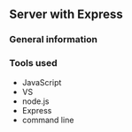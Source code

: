 ## Server with Express

### General information

### Tools used
+ JavaScript
+ VS
+ node.js
+ Express
+ command line
